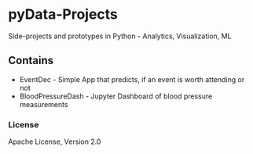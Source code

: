 # pyData-Projects
Side-projects and prototypes in Python - Analytics, Visualization, ML

## Contains
* EventDec - Simple App that predicts, if an event is worth attending or not
* BloodPressureDash - Jupyter Dashboard of blood pressure measurements

### License
Apache License, Version 2.0
